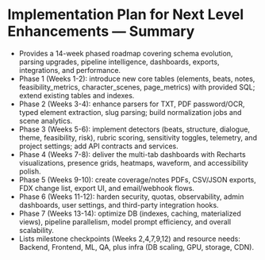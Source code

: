 # Implementation Plan for Next Level Enhancements — Summary

- Provides a 14-week phased roadmap covering schema evolution, parsing upgrades, pipeline intelligence, dashboards, exports, integrations, and performance.
- Phase 1 (Weeks 1-2): introduce new core tables (elements, beats, notes, feasibility_metrics, character_scenes, page_metrics) with provided SQL; extend existing tables and indexes.
- Phase 2 (Weeks 3-4): enhance parsers for TXT, PDF password/OCR, typed element extraction, slug parsing; build normalization jobs and scene analytics.
- Phase 3 (Weeks 5-6): implement detectors (beats, structure, dialogue, theme, feasibility, risk), rubric scoring, sensitivity toggles, telemetry, and project settings; add API contracts and services.
- Phase 4 (Weeks 7-8): deliver the multi-tab dashboards with Recharts visualizations, presence grids, heatmaps, waveform, and accessibility polish.
- Phase 5 (Weeks 9-10): create coverage/notes PDFs, CSV/JSON exports, FDX change list, export UI, and email/webhook flows.
- Phase 6 (Weeks 11-12): harden security, quotas, observability, admin dashboards, user settings, and third-party integration hooks.
- Phase 7 (Weeks 13-14): optimize DB (indexes, caching, materialized views), pipeline parallelism, model prompt efficiency, and overall scalability.
- Lists milestone checkpoints (Weeks 2,4,7,9,12) and resource needs: Backend, Frontend, ML, QA, plus infra (DB scaling, GPU, storage, CDN).
